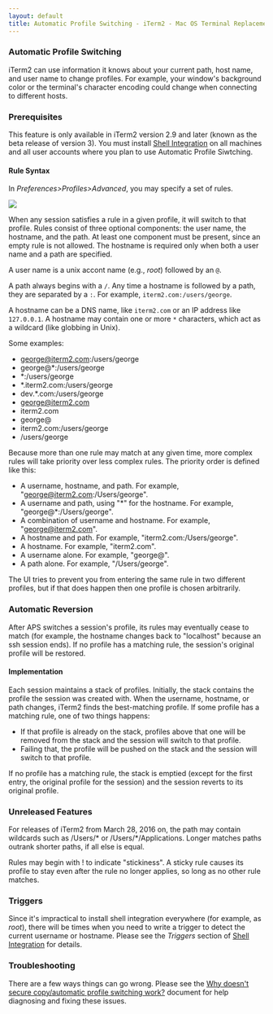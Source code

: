 ```yaml
---
layout: default
title: Automatic Profile Switching - iTerm2 - Mac OS Terminal Replacement
---
```

### Automatic Profile Switching
iTerm2 can use information it knows about your current path, host name, and user name to change profiles. For example, your window's background color or the terminal's character encoding could change when connecting to different hosts.

### Prerequisites
This feature is only available in iTerm2 version 2.9 and later (known as the beta release of version 3). You must install <a href="/shell_integration.html">Shell Integration</a> on all machines and all user accounts where you plan to use Automatic Profile Siwtching.

#### Rule Syntax
In *Preferences&gt;Profiles&gt;Advanced*, you may specify a set of rules.

<img src="/images/AutomaticProfileSwitching.png">

When any session satisfies a rule in a given profile, it will switch to that profile. Rules consist of three optional components: the user name, the hostname, and the path. At least one component must be present, since an empty rule is not allowed. The hostname is required only when both a user name and a path are specified.

A user name is a unix accont name (e.g., *root*) followed by an `@`.

A path always begins with a `/`. Any time a hostname is followed by a path, they are separated by a `:`. For example, `iterm2.com:/users/george`.

A hostname can be a DNS name, like `iterm2.com` or an IP address like `127.0.0.1`. A hostname may contain one or more `*` characters, which act as a wildcard (like globbing in Unix).

Some examples:

  * george@iterm2.com:/users/george
  * george@*:/users/george
  * *:/users/george
  * *.iterm2.com:/users/george
  * dev.*.com:/users/george
  * george@iterm2.com
  * iterm2.com
  * george@
  * iterm2.com:/users/george
  * /users/george

Because more than one rule may match at any given time, more complex rules will take priority over less complex rules. The priority order is defined like this:

  * A username, hostname, and path. For example, "george@iterm2.com:/Users/george".
  * A username and path, using "\*" for the hostname. For example, "george@\*:/Users/george".
  * A combination of username and hostname. For example, "george@iterm2.com".
  * A hostname and path. For example, "iterm2.com:/Users/george".
  * A hostname. For example, "iterm2.com".
  * A username alone. For example, "george@".
  * A path alone. For example, "/Users/george".

The UI tries to prevent you from entering the same rule in two different profiles, but if that does happen then one profile is chosen arbitrarily.

### Automatic Reversion

After APS switches a session's profile, its rules may eventually cease to match (for example, the hostname changes back to "localhost" because an ssh session ends). If no profile has a matching rule, the session's original profile will be restored.

#### Implementation

Each session maintains a stack of profiles. Initially, the stack contains the profile the session was created with. When the username, hostname, or path changes, iTerm2 finds the best-matching profile. If some profile has a matching rule, one of two things happens:

  * If that profile is already on the stack, profiles above that one will be removed from the stack and the session will switch to that profile.
  * Failing that, the profile will be pushed on the stack and the session will switch to that profile.

If no profile has a matching rule, the stack is emptied (except for the first entry, the original profile for the session) and the session reverts to its original profile.

### Unreleased Features

For releases of iTerm2 from March 28, 2016 on, the path may contain wildcards such as /Users/\* or /Users/\*/Applications. Longer matches paths outrank shorter paths, if all else is equal.

Rules may begin with ! to indicate "stickiness". A sticky rule causes its profile to stay even after the rule no longer applies, so long as no other rule matches.

### Triggers

Since it's impractical to install shell integration everywhere (for example, as *root*), there will be times when you need to write a trigger to detect the current username or hostname. Please see the *Triggers* section of <a href="/shell_integration.html">Shell Integration</a> for details.

### Troubleshooting

There are a few ways things can go wrong. Please see the <a href="https://gitlab.com/gnachman/iterm2/wikis/scp-not-connecting">Why doesn't secure copy/automatic profile switching work?</a> document for help diagnosing and fixing these issues.


